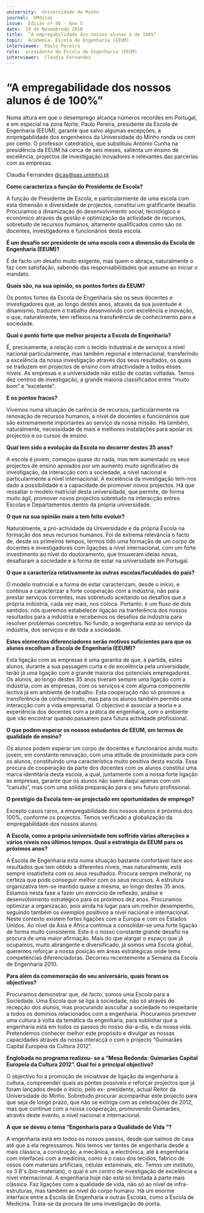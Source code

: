 ```yaml
---
university:  Universidade do Minho
journal:  UMdicas
issue:  Edição nº 86 - Ano 5
date:  29 de Novembrode 2010
title:  “A empregabilidade dos nossos alunos é de 100%”
topic:  Academia. Escola de Engenharia (EEUM)
interviewee:  Paulo Pereira
role:  presidente da Escola de Engenharia (EEUM)
interviewer:  Claudia Fernandes
--- 
```


# “A empregabilidade dos nossos alunos é de 100%”

Numa altura em que o desemprego alcança números recordes em Portugal, e em especial na zona Norte, Paulo Pereira, presidente da Escola de Engenharia (EEUM), garante que salvo algumas excepções, a empregabilidade dos engenheiros da Universidade do Minho ronda os cem por cento. O professor catedrático, que substituiu António Cunha na presidência da EEUM há cerca de seis meses, salienta um ensino de excelência, projectos de investigação inovadores e relevantes das parcerias com as empresas.
 
 
Claudia Fernandes dicas@sas.uminho.pt 


**Como caracteriza a função do Presidente de Escola?**

A função de Presidente de Escola, e particularmente de uma escola com esta dimensão e diversidade de projectos, constitui um gratificante desafio. Procuramos a dinamização do desenvolvimento social, tecnológico e económico através da gestão e optimização da actividade de recursos, sobretudo de recursos humanos, altamente qualificados como são os docentes, investigadores e funcionários desta escola.
 

**É um desafio ser presidente de uma escola com a dimensão da Escola de Engenharia (EEUM)?**

É de facto um desafio muito exigente, mas quem o abraça, naturalmente o faz com satisfação, sabendo das responsabilidades que assume ao iniciar o mandato.
 

**Quais são, na sua opinião, os pontos fortes da EEUM?**

Os pontos fortes da Escola de Engenharia são os seus docentes e investigadores que, ao longo destes anos, através da sua juventude e dinamismo, traduzem o trabalho desenvolvido com excelência e inovação, o que, naturalmente, tem reflexos na transferência de conhecimento para a sociedade.
 

**Qual o ponto forte que melhor projecta a Escola de Engenharia?**

É, precisamente, a relação com o tecido industrial e de serviços a nível nacional particularmente, mas também regional e internacional, transferindo a excelência da nossa investigação através dos seus resultados, os quais se traduzem em projectos de ensino com atractividade a todos esses níveis. As empresas e a universidade não estão de costas voltadas. Temos dez centros de investigação, a grande maioria classificados entre “muito bom” e “excelente”.
 

**E os pontos fracos?**

Vivemos numa situação de carência de recursos, particularmente na renovação de recursos humanos, a nível de docentes e funcionários que são extremamente importantes ao serviço da nossa missão. Há também, naturalmente, necessidade de mais e melhores instalações para apoiar os projectos e os cursos de ensino.
 

**Qual tem sido a evolução da Escola no decorrer destes 35 anos?**

A escola é jovem, começou quase do nada, mas tem aumentado os seus projectos de ensino apoiados por um aumento muito significativo da investigação, da interacção com a sociedade, a nível nacional e particularmente a nível internacional. A excelência da investigação tem-nos dado a possibilidade e a capacidade de promover novos projectos. Há que ressaltar o modelo matricial desta universidade, que permite, de forma muito ágil, promover novos projectos sobretudo na interacção entres Escolas e Departamentos dentro da própria universidade.
 

**O que na sua opinião mais a tem feito evoluir?**

Naturalmente, a pró-actividade da Universidade e da própria Escola na formação dos seus recursos humanos. Foi de extrema relevância o facto de, desde os primeiros tempos, termos tido uma formação de um corpo de docentes e investigadores com ligações a nível internacional, com um forte investimento ao nível do doutoramento, que trouxeram ideias novas, desafiaram a sociedade e a forma de estar na universidade em Portugal.
 

**O que a caracteriza relativamente às outras escolas/faculdades do país?**

O modelo matricial e a forma de estar caracterizam, desde o início, e continua a caracterizar a forte cooperação com a indústria, não para prestar serviços correntes, mas sobretudo aceitando os desafios que a própria indústria, cada vez mais, nos coloca.
Portanto, é um fluxo de dois sentidos: nós queremos estabelecer ligação na tranferência dos nossos resultados para a indústria e recebemos os desafios da indústria para resolver problemas concretos. No fundo, a engenharia está ao serviço da indústria, dos serviços e de toda a sociedade.
 

**Estes elementos diferenciadores serão motivos suficientes para que os alunos escolham a Escola de Engenharia (EEUM)?**

Esta ligação com as empresas é uma garantia de que, à partida, estes alunos, durante a sua passagem curta e de excelência pela universidade, terão já uma ligação com a grande maioria dos potenciais empregadores. Os alunos, ao longo destes 35 anos tiveram sempre uma ligação com a indústria, com as empresas, com os serviços e com alguma componente lectiva já em ambiente de trabalho. Esta cooperação não só promove a transferência de conhecimento, mas para os alunos também permite uma interacção com a vida empresarial. O objectivo é associar a teoria e a experiência dos docentes com a prática de engenharia, com o ambiente que vão encontrar quando passarem para futura actividade profissional.
 

**O que podem esperar os nossos estudantes de EEUM, em termos de qualidade de ensino?**

Os alunos podem esperar um corpo de docentes e funcionários ainda muito jovem, em constante renovação, com uma atitude de proximidade para com os alunos, constituindo uma característica muito positiva desta escola. Essa procura de cooperação da parte dos docentes com os alunos constitui uma marca identitária desta escola, a qual, juntamente com a nossa forte ligação às empresas, garante que os alunos não saem daqui apenas com um “canudo”, mas com uma sólida preparação para o seu futuro profissional.
 

**O prestígio da Escola tem-se projectado em oportunidades de emprego?**

Excepto casos raros, a empregabilidade dos nossos alunos é próxima dos 100%, conforme os projectos. Temos verificado a globalização da empregabilidade dos nossos alunos.
 

**A Escola, como a própria universidade tem soffrido várias alterações a vários níveis nos últimos tempos. Qual a estratégia da EEUM para os próximos anos?**

A Escola de Engenharia está numa situação bastante confortável face aos resultados que tem obtido a diferentes níveis, mas naturalmente, está sempre insatisfeita com os seus resultados. Procura sempre melhorar, na certeza que pode conseguir melhor com os seus recursos. A estrutura organizativa tem-se mantido quase a mesma, ao longo destes 35 anos. Estamos nesta fase a fazer um exercício de reflexão, análise e desenvolvimento estratégico para os próximos dez anos.
Procuramos optimizar a organização, pois ainda há lugar para um melhor desempenho, seguindo também os exemplos positivos a nível nacional e internacional. Neste contexto existem fortes ligações com a Europa e com os Estados Unidos.
Ao nível da Ásia e África continua a consolidar-se uma forte ligação de forma muito consistente. Este é o nosso constante grande desafio na procura de uma maior afirmação.
Mais do que alargar o espaço que já ocupamos, muito abrangente e diversificado, já somos uma Escola global, queremos reforçar a nossa posição em áreas estratégicas onde tems competências diferenciadoras.
Decorreu recentemente a Semana da Escola de Engenharia 2010.
 

**Para além da comemoração do seu aniversário, quais foram os objectivos?**

Procuramos demonstrar que, de facto, somos uma Escola para a Sociedade. Uma Escola que se liga à sociedade, não só através de recepção dos alunos, mas procurando auscultar a sociedade no respeitante a todos os domínios relacionados com a engenharia.
Procuramos promover uma cultura à volta da temática da engenharia, para sublinhar que a engenharia está em todos os passos do nosso dia-a-dia, e da nossa vida.
Pretendemos conhecer melhor este propósito e divulgar as nossas capacidades através da nossa interacçã o com o projecto “Guimarães Capital Europeia da Cultura 2012”.
 
 
**Englobada no programa realizou- se a “Mesa Redonda: Guimarães Capital Europeia da Cultura 2012”. Qual foi o principal objectivo?**

O objectivo foi a promoção de iniciativas de ligação da engenharia à cultura, compreender quais as pontes possíveis e reforçar projectos que já foram lançados desde o início, pelo ex- presidente, actual Reitor da Universidade do Minho. Sobretudo procurar acompanhar este projecto para que seja de longo prazo, que não se extinga com as celebrações de 2012, mas que continue com a nossa cooperação, promovendo Guimarães, através deste evento, a nível nacional e internacional.
 

**A que se deveu o tema “Engenharia para a Qualidade de Vida ”?**

A engenharia está em todos os nossos passos, desde que saímos de casa até que a ela regressamos.
Nós temos ver tentes de engenharia desde a mais clássica, a construção, a mecânica, a electrónica, até à engenharia com interfaces com a medicina, como é o caso dos tecidos, fabrico de ossos com materiais artificiais, células estaminais, etc. Temos um instituto, os 3 B's (bio-materiais), o qual é um centro de investigação de excelência a nível internacional.
A engenharia hoje não está só limitada à parte mais clássica. Faz ligações com a qualidade de vida, não só ao nível de infra-estruturas, mas também ao nível do corpo humano. Há um enorme interface entre a Escola de Engenharia e outras Escolas, como a Escola de Medicina. Trata-se da procura de uma investigação de ponta.

